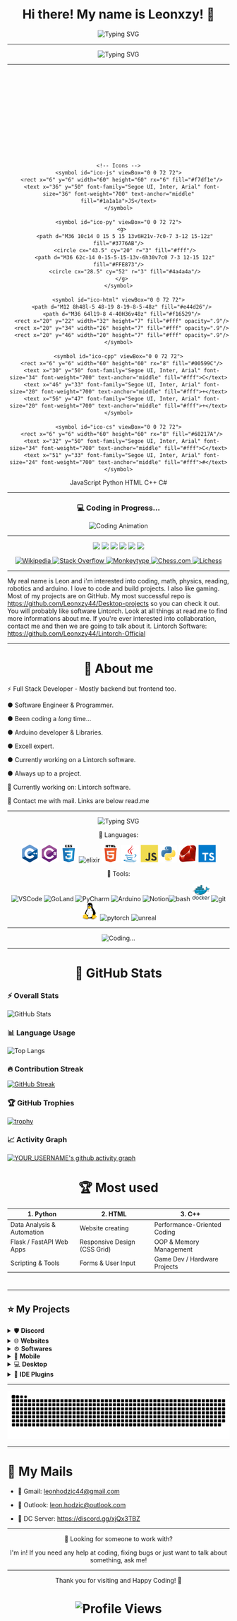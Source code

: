 <h1 align="center">Hi there! My name is Leonxzy! 👋 </h1>



<p align="center">
  <img src="https://readme-typing-svg.herokuapp.com?font=Fira+Code&size=25&pause=1000&color=1E90FF&center=true&vCenter=true&width=500&lines=%E2%80%8BSoftware+Developer+%7C+Programmer;%E2%80%8BOpen+Source+Enthusiast;%E2%80%8BTech+Explorer+%7C+Robotics" alt="Typing SVG" />
</p>

---
<!-- README.md for Leonxzy -->
<p align="center">
  <img src="https://readme-typing-svg.herokuapp.com?font=Orbitron&size=40&duration=3000&color=1E2A78&center=true&vCenter=true&lines=ALWAYS+CODING;LEONXZY" alt="Typing SVG" />
</p>



---
<div align="center">

<svg viewBox="0 0 560 210" width="560" height="210" xmlns="http://www.w3.org/2000/svg" role="img" aria-label="Animated tech tiles: JavaScript, Python, HTML, C++, C#">
  <defs>
    <linearGradient id="bg" x1="0" y1="0" x2="0" y2="1">
      <stop offset="0" stop-color="#0e1117"/>
      <stop offset="1" stop-color="#0b0f16"/>
    </linearGradient>
    <filter id="soft" x="-50%" y="-50%" width="200%" height="200%">
      <feGaussianBlur stdDeviation="5" result="b"/>
      <feMerge><feMergeNode in="b"/><feMergeNode in="SourceGraphic"/></feMerge>
    </filter>
    <symbol id="card" viewBox="0 0 96 96">
      <rect x="0.5" y="0.5" width="95" height="95" rx="6" fill="#111826" stroke="#2a3242"/>
    </symbol>

    <!-- Icons -->
    <symbol id="ico-js" viewBox="0 0 72 72">
      <rect x="6" y="6" width="60" height="60" rx="6" fill="#f7df1e"/>
      <text x="36" y="50" font-family="Segoe UI, Inter, Arial" font-size="36" font-weight="700" text-anchor="middle" fill="#1a1a1a">JS</text>
    </symbol>

    <symbol id="ico-py" viewBox="0 0 72 72">
      <g>
        <path d="M36 10c14 0 15 5 15 13v6H21v-7c0-7 3-12 15-12z" fill="#3776AB"/>
        <circle cx="43.5" cy="20" r="3" fill="#fff"/>
        <path d="M36 62c-14 0-15-5-15-13v-6h30v7c0 7-3 12-15 12z" fill="#FFE873"/>
        <circle cx="28.5" cy="52" r="3" fill="#4a4a4a"/>
      </g>
    </symbol>

    <symbol id="ico-html" viewBox="0 0 72 72">
      <path d="M12 8h48l-5 48-19 8-19-8-5-48z" fill="#e44d26"/>
      <path d="M36 64l19-8 4-40H36v48z" fill="#f16529"/>
      <rect x="20" y="22" width="32" height="7" fill="#fff" opacity=".9"/>
      <rect x="20" y="34" width="26" height="7" fill="#fff" opacity=".9"/>
      <rect x="20" y="46" width="20" height="7" fill="#fff" opacity=".9"/>
    </symbol>

    <symbol id="ico-cpp" viewBox="0 0 72 72">
      <rect x="6" y="6" width="60" height="60" rx="8" fill="#00599C"/>
      <text x="30" y="50" font-family="Segoe UI, Inter, Arial" font-size="34" font-weight="700" text-anchor="middle" fill="#fff">C</text>
      <text x="46" y="33" font-family="Segoe UI, Inter, Arial" font-size="20" font-weight="700" text-anchor="middle" fill="#fff">+</text>
      <text x="56" y="47" font-family="Segoe UI, Inter, Arial" font-size="20" font-weight="700" text-anchor="middle" fill="#fff">+</text>
    </symbol>

    <symbol id="ico-cs" viewBox="0 0 72 72">
      <rect x="6" y="6" width="60" height="60" rx="8" fill="#68217A"/>
      <text x="32" y="50" font-family="Segoe UI, Inter, Arial" font-size="34" font-weight="700" text-anchor="middle" fill="#fff">C</text>
      <text x="51" y="33" font-family="Segoe UI, Inter, Arial" font-size="24" font-weight="700" text-anchor="middle" fill="#fff">#</text>
    </symbol>
  </defs>

  <rect width="100%" height="100%" fill="url(#bg)"/>

  <g transform="translate(20 30)">
    <g transform="translate(0 0)">
      <use href="#card"/>
      <use href="#ico-js" x="12" y="10"/>
      <text x="48" y="90" fill="#dfe7ff" text-anchor="middle" font-family="Inter, Segoe UI" font-size="14">JavaScript</text>
      <animateTransform attributeName="transform" type="translate" values="0 0;0 -4;0 0" dur="3s" repeatCount="indefinite"/>
    </g>
    <g transform="translate(110 0)">
      <use href="#card"/>
      <use href="#ico-py" x="12" y="10"/>
      <text x="48" y="90" fill="#dfe7ff" text-anchor="middle" font-family="Inter, Segoe UI" font-size="14">Python</text>
      <animateTransform attributeName="transform" type="translate" values="0 0;0 -4;0 0" dur="3s" begin=".3s" repeatCount="indefinite"/>
    </g>
    <g transform="translate(220 0)">
      <use href="#card"/>
      <use href="#ico-html" x="12" y="10"/>
      <text x="48" y="90" fill="#dfe7ff" text-anchor="middle" font-family="Inter, Segoe UI" font-size="14">HTML</text>
      <animateTransform attributeName="transform" type="translate" values="0 0;0 -4;0 0" dur="3s" begin=".6s" repeatCount="indefinite"/>
    </g>
    <g transform="translate(330 0)">
      <use href="#card"/>
      <use href="#ico-cpp" x="12" y="10"/>
      <text x="48" y="90" fill="#dfe7ff" text-anchor="middle" font-family="Inter, Segoe UI" font-size="14">C++</text>
      <animateTransform attributeName="transform" type="translate" values="0 0;0 -4;0 0" dur="3s" begin=".9s" repeatCount="indefinite"/>
    </g>
    <g transform="translate(440 0)">
      <use href="#card"/>
      <use href="#ico-cs" x="12" y="10"/>
      <text x="48" y="90" fill="#dfe7ff" text-anchor="middle" font-family="Inter, Segoe UI" font-size="14">C#</text>
      <animateTransform attributeName="transform" type="translate" values="0 0;0 -4;0 0" dur="3s" begin="1.2s" repeatCount="indefinite"/>
    </g>
  </g>
</svg>

</div>


---






<div align="center">

### 💻 Coding in Progress...

![Coding Animation](https://media.giphy.com/media/qgQUggAC3Pfv687qPC/giphy.gif)

</div>

---

<p align="center">
  <a href="https://youtube.com/"><img src="https://img.shields.io/badge/YouTube-000?style=for-the-badge&logo=youtube&logoColor=00bfff" /></a>
  <a href="https://linkedin.com/"><img src="https://img.shields.io/badge/LinkedIn-000?style=for-the-badge&logo=linkedin&logoColor=00bfff" /></a>
  <a href="https://x.com/LeonxzyDEV"><img src="https://img.shields.io/badge/X-000?style=for-the-badge&logo=x&logoColor=00bfff" /></a>
  <a href="https://discord.com/channels/@lilcoder"><img src="https://img.shields.io/badge/Discord-000?style=for-the-badge&logo=discord&logoColor=00bfff" /></a>
  <a href="https://dev.to/"><img src="https://img.shields.io/badge/DEV.to-000?style=for-the-badge&logo=devdotto&logoColor=00bfff" /></a>
  <a href="https://ko-fi.com/"><img src="https://img.shields.io/badge/Ko--fi-000?style=for-the-badge&logo=kofi&logoColor=00bfff" /></a>

  <div align="center">

  <!-- Wikipedia -->
  <a href="https://en.wikipedia.org/wiki/Special:Contributions/Leon_Hodzic" target="_blank">
    <img src="https://img.shields.io/badge/WIKIPEDIA-000000?style=for-the-badge&logo=wikipedia&logoColor=00BFFF" alt="Wikipedia"/>
  </a>

  <!-- Stack Overflow -->
  <a href="https://stackoverflow.com/users/30537744/leonxzythedev" target="_blank">
    <img src="https://img.shields.io/badge/STACK_OVERFLOW-000000?style=for-the-badge&logo=stackoverflow&logoColor=00BFFF" alt="Stack Overflow"/>
  </a>

  <!-- Monkeytype -->
  <a href="https://monkeytype.com/Leonxzy" target="_blank">
    <img src="https://img.shields.io/badge/MONKEYTYPE-000000?style=for-the-badge&logo=monkeytype&logoColor=00BFFF" alt="Monkeytype"/>
  </a>

  <!-- Chess.com -->
  <a href="https://www.chess.com/member/leonxzy44" target="_blank">
    <img src="https://img.shields.io/badge/CHESS.COM-000000?style=for-the-badge&logo=chessdotcom&logoColor=00BFFF" alt="Chess.com"/>
  </a>

  <!-- Lichess -->
  <a href="https://lichess.org/@/LeonxzyChess" target="_blank">
    <img src="https://img.shields.io/badge/LICHESS-000000?style=for-the-badge&logo=lichess&logoColor=00BFFF" alt="Lichess"/>
  </a>

</div>

</p>

---






</p>

My real name is Leon and i'm interested into coding, math, physics, reading, robotics and arduino. I love to code and build projects. I also like gaming. Most of my projects are on GitHub. My most successful repo is https://github.com/Leonxzy44/Desktop-projects so you can check it out. You will probably like software Lintorch. Look at all things at read.me to find more informations about me. If you're ever interested into collaboration, contact me and then we are going to talk about it. Lintorch Software: https://github.com/Leonxzy44/Lintorch-Official

---
<h1 align="center">💫 About me </h1>

<p align="center">

⚡ Full Stack Developer - Mostly backend but frontend too.

● Software Engineer & Programmer.

● Been coding a 𝘭𝘰𝘯𝘨 time...

● Arduino developer & Libraries.

● Excell expert.

● Currently working on a Lintorch software.

● Always up to a project.

💼 Currently working on: Lintorch software.

📧 Contact me with mail. Links are below read.me

</p>

---



<p align="center">
  <img src="https://readme-typing-svg.herokuapp.com?font=Fira+Code&size=25&pause=1000&color=FFA500&center=true&vCenter=true&width=500&lines=Can't+start+coding+without+coffee;Mostly+coding+in+Python;Preferring+Backend;Coding+every+day" alt="Typing SVG" />
</p>



<p align="center">
  🧠 Languages:
<p align="center"> <a  target="_blank" rel="noreferrer"> <img src="https://raw.githubusercontent.com/devicons/devicon/master/icons/cplusplus/cplusplus-original.svg" alt="cplusplus" width="40" height="40"/> </a> <a  target="_blank" rel="noreferrer"> <img src="https://raw.githubusercontent.com/devicons/devicon/master/icons/csharp/csharp-original.svg" alt="csharp" width="40" height="40"/> </a> <a target="_blank" rel="noreferrer"> <img src="https://raw.githubusercontent.com/devicons/devicon/master/icons/css3/css3-original-wordmark.svg" alt="css3" width="40" height="40"/> </a> <a target="_blank" rel="noreferrer"> <img src="https://www.vectorlogo.zone/logos/elixir-lang/elixir-lang-icon.svg" alt="elixir" width="40" height="40"/> </a> <a target="_blank" rel="noreferrer"> <img src="https://raw.githubusercontent.com/devicons/devicon/master/icons/html5/html5-original-wordmark.svg" alt="html5" width="40" height="40"/> </a> <a target="_blank" rel="noreferrer"> <img src="https://raw.githubusercontent.com/devicons/devicon/master/icons/java/java-original.svg" alt="java" width="40" height="40"/> </a> <a target="_blank" rel="noreferrer"> <img src="https://raw.githubusercontent.com/devicons/devicon/master/icons/javascript/javascript-original.svg" alt="javascript" width="40" height="40"/> </a> <a target="_blank" rel="noreferrer"> <img src="https://raw.githubusercontent.com/devicons/devicon/master/icons/python/python-original.svg" alt="python" width="40" height="40"/> </a> <a target="_blank" rel="noreferrer"> <img src="https://raw.githubusercontent.com/devicons/devicon/master/icons/ruby/ruby-original.svg" alt="ruby" width="40" height="40"/> </a> <a target="_blank" rel="noreferrer"> <img src="https://raw.githubusercontent.com/devicons/devicon/master/icons/typescript/typescript-original.svg" alt="typescript" width="40" height="40"/> </a> </p>



<p align="center">
 📖 Tools:

</p>
<p align="center">
  <img src="https://cdn.jsdelivr.net/gh/devicons/devicon/icons/vscode/vscode-original.svg" alt="VSCode" width="40" height="40"/>
  <img src="https://cdn.jsdelivr.net/gh/devicons/devicon/icons/goland/goland-original.svg" alt="GoLand" width="40" height="40"/>
  <img src="https://cdn.jsdelivr.net/gh/devicons/devicon/icons/pycharm/pycharm-original.svg" alt="PyCharm" width="40" height="40"/>
  <img src="https://cdn.jsdelivr.net/gh/devicons/devicon/icons/arduino/arduino-original.svg" alt="Arduino" width="40" height="40"/>
  <img src="https://cdn.jsdelivr.net/gh/devicons/devicon/icons/notion/notion-original.svg" alt="Notion" width="40" height="40"/



<img src="https://www.vectorlogo.zone/logos/gnu_bash/gnu_bash-icon.svg" alt="bash" width="40" height="40"/> </a> <a target="_blank" rel="noreferrer"> <img src="https://raw.githubusercontent.com/devicons/devicon/master/icons/docker/docker-original-wordmark.svg" alt="docker" width="40" height="40"/> </a> <a  target="_blank" rel="noreferrer"> <img src="https://www.vectorlogo.zone/logos/git-scm/git-scm-icon.svg" alt="git" width="40" height="40"/> </a> <a  target="_blank" rel="noreferrer"> <img src="https://raw.githubusercontent.com/devicons/devicon/master/icons/linux/linux-original.svg" alt="linux" width="40" height="40"/> </a> <a  target="_blank" rel="noreferrer"> <img src="https://www.vectorlogo.zone/logos/pytorch/pytorch-icon.svg" alt="pytorch" width="40" height="40"/> </a> <a target="_blank" rel="noreferrer"> <img src="https://raw.githubusercontent.com/kenangundogan/fontisto/036b7eca71aab1bef8e6a0518f7329f13ed62f6b/icons/svg/brand/unreal-engine.svg" alt="unreal" width="40" height="40"/> </a> </p>

</p>

---
<div align="center">
  
![Coding...](https://media1.tenor.com/m/kxiro8Eecb8AAAAd/coding.gif)

</div>

---
<h1 align="center">🌟 GitHub Stats </h1>


### ⚡ Overall Stats
![GitHub Stats](https://github-readme-stats.vercel.app/api?username=Leonxzy44&show_icons=true&theme=tokyonight&hide_border=true&count_private=true)



### 📊 Language Usage
![Top Langs](https://github-readme-stats.vercel.app/api/top-langs/?username=Leonxzy44&layout=compact&theme=tokyonight&hide_border=true)



### 🔥 Contribution Streak
[![GitHub Streak](https://streak-stats.demolab.com?user=Leonxzy44&theme=tokyonight&hide_border=true)](https://git.io/streak-stats)



### 🏆 GitHub Trophies
[![trophy](https://github-profile-trophy.vercel.app/?username=Leonxzy44&theme=tokyonight&no-frame=true&margin-w=15&margin-h=15)](https://github.com/ryo-ma/github-profile-trophy)



### 📈 Activity Graph
[![YOUR_USERNAME's github activity graph](https://github-readme-activity-graph.vercel.app/graph?username=Leonxzy44&theme=tokyo-night&hide_border=true)](https://github.com/ashutosh00710/github-readme-activity-graph)





<h1 align="center">🏆 Most used </h1

<h1 align="center">

<div align="center">  <table>   <thead>     <tr>       <th>1. <strong>Python</strong></th>       <th>2. <strong>HTML</strong></th>       <th>3. <strong>C++</strong></th>     </tr>   </thead>   <tbody>     <tr>       <td>Data Analysis & Automation</td>       <td>Website creating</td>       <td>Performance-Oriented Coding</td>     </tr>     <tr>       <td>Flask / FastAPI Web Apps</td>       <td>Responsive Design (CSS Grid)</td>       <td>OOP & Memory Management</td>     </tr>     <tr>       <td>Scripting & Tools</td>       <td>Forms & User Input</td>       <td>Game Dev / Hardware Projects</td>     </tr>   </tbody> </table>  </div>

 <h1>

 ---
 ## ⭐ My Projects

<details>
  <summary>🛡️ <b>Discord</b></summary>

  - [**ModBot**](https://github.com/YOUR_USERNAME/modbot) — Powerful moderation bot with slash commands & auto-mod.  
  - [**Musicify**](https://github.com/YOUR_USERNAME/musicify) — Music bot powered by Discord.js & Spotify API.

</details>

<details>
  <summary>🌐 <b>Websites</b></summary>

  - [**Portfolio**](https://github.com/YOUR_USERNAME/portfolio) — Personal portfolio built with Next.js + Tailwind CSS.  
  - [**Blogify**](https://github.com/YOUR_USERNAME/blogify) — Static blog engine using Astro & Markdown.

</details>

<details>
  <summary>⚙️ <b>Softwares</b></summary>

  - [**Lintorch™**](https://github.com/Leonxzy44/Lintorch-Official) — Apps stored in a one software. 
  - [**Lindows AIX™**](https://github.com/Leonxzy44/Desktop-projects/tree/main/Lindows%20AIX%E2%84%A2) — Apps stored in a one software (old version).

</details>

<details>
  <summary>📱 <b>Mobile</b></summary>

  - [**FitTrack**](https://github.com/YOUR_USERNAME/fittrack) — Fitness tracking app built with Flutter.  
  - [**QuickNote**](https://github.com/YOUR_USERNAME/quicknote) — Minimal note app with end-to-end encryption.

</details>

<details>
  <summary>💻 <b>Desktop</b></summary>

  - [**Clippy**](https://github.com/YOUR_USERNAME/clippy) — Privacy-focused clipboard manager with sync & encryption *(Rust)*.  
  - [**Termi**](https://github.com/YOUR_USERNAME/termi) — A modern, customizable terminal emulator built with Electron.

</details>

<details>
  <summary>🧩 <b>IDE Plugins</b></summary>

  - [**Arduino Projects**](https://github.com/Leonxzy44/ArduinoProjects) — Arduino projects library.
  - [**Rusty Helper**](https://github.com/YOUR_USERNAME/rusty-helper) — Rust code snippets & lint hints extension.

</details>

---


<p align="center">
  <img src="https://raw.githubusercontent.com/Platane/snk/output/github-contribution-grid-snake.svg" alt="snake" />
</p>


---





#   📨 My Mails

-  🤝 Gmail:
leonhodzic44@gmail.com

-  📧 Outlook:              leon.hodzic@outlook.com

-  📡 DC Server:  https://discord.gg/xjQx3TBZ


---
<p align="center">
👤 Looking for someone to work with? 
</p>
<p align="center">
I'm in! If you need any help at coding, fixing bugs or just want to talk about something, ask me!

</p>

---






<p align="center"> Thank you for visiting and Happy Coding! 🌟

<h1 align="center"> 

   ![ Profile Views](https://komarev.com/ghpvc/?username=Leonxzy44&label=VIEWS&color=2f2f2f&style=for-the-badge)

 

   

   

   

  
</h1>


<!---
Leonxzy44/Leonxzy44 is a ✨ special ✨ repository because its `README.md` (this file) appears on your GitHub profile.
You can click the Preview link to take a look at your changes.
--->
